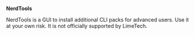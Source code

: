 **NerdTools**

NerdTools is a GUI to install additional CLI packs for advanced users. Use it at your own risk. It is not officially supported by LimeTech.
